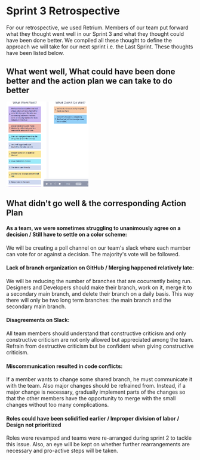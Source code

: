 # Sprint 3 Retrospective

For our retrospective, we used Retrium. Members of our team put forward what they thought went well in our Sprint 3 and what they thought could have been done better. 
We compiled all these thought to define the approach we will take for our next sprint i.e. the Last Sprint. These thoughts have been listed below.

## What went well, What could have been done better and the action plan we can take to do better

<img src="../misc/img/pasted image 0.png" width="220px">

## What didn't go well & the corresponding Action Plan

#### As a team, we were sometimes struggling to unanimously agree on a decision / Still have to settle on a color scheme:
We will be creating a poll channel on our team's slack where each mamber can vote for or against a decision. The majority's vote will be followed.

#### Lack of branch organization on GitHub / Merging happened relatively late:
We will be reducing the number of branches that are cocurrently being run. Designers and Developers should make their branch, work on it, merge it to a secondary main branch, and delete their branch on a daily basis. This way there will only be two long term branches: the main branch and the secondary main branch.

#### Disagreements on Slack:
All team members should understand that constructive criticism and only constructive criticism are not only allowed but appreciated among the team. Refrain from destructive criticism but be confident when giving constructive criticism.

#### Miscommunication resulted in code conflicts:
If a member wants to change some shared branch, he must communicate it with the team. Also major changes should be refrained from. Instead, if a major change is necessary, gradually implement parts of the changes so that the other members have the opportunity to merge with the small changes without too many complications.

#### Roles could have been solidified earlier / Improper division of labor / Design not prioritized
Roles were revamped and teams were re-arranged during sprint 2 to tackle this issue. Also, an eye will be kept on whether further rearrangements are necessary and pro-active steps will be taken.

